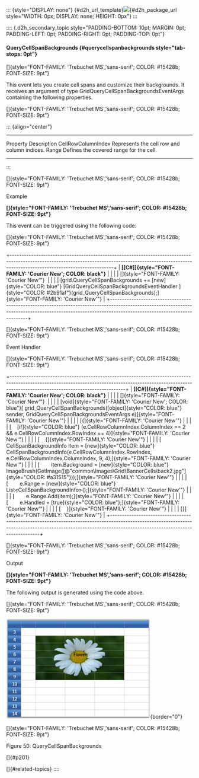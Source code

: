 ::: {style="DISPLAY: none"}
[](ms-xhelp:///?Id=d2h_url_template){#d2h_url_template}![](!package_url!){#d2h_package_url style="WIDTH: 0px; DISPLAY: none; HEIGHT: 0px"}
:::

:::: {.d2h_secondary_topic style="PADDING-BOTTOM: 10pt; MARGIN: 0pt; PADDING-LEFT: 0pt; PADDING-RIGHT: 0pt; PADDING-TOP: 0pt"}
#### QueryCellSpanBackgrounds {#querycellspanbackgrounds style="tab-stops: 0pt"}

[]{style="FONT-FAMILY: 'Trebuchet MS','sans-serif'; COLOR: #15428b; FONT-SIZE: 9pt"} 

This event lets you create cell spans and customize their backgrounds. It receives an argument of type GridQueryCellSpanBackgroundsEventArgs containing the following properties.

[]{style="FONT-FAMILY: 'Trebuchet MS','sans-serif'; COLOR: #15428b; FONT-SIZE: 9pt"} 

::: {align="center"}
  -------------------- ---------------------------------------------
  Property             Description
  CellRowColumnIndex   Represents the cell row and column indices.
  Range                Defines the covered range for the cell.
  -------------------- ---------------------------------------------
:::

[]{style="FONT-FAMILY: 'Trebuchet MS','sans-serif'; COLOR: #15428b; FONT-SIZE: 9pt"} 

Example

**[]{style="FONT-FAMILY: 'Trebuchet MS','sans-serif'; COLOR: #15428b; FONT-SIZE: 9pt"}** 

This event can be triggered using the following code:

[]{style="FONT-FAMILY: 'Trebuchet MS','sans-serif'; COLOR: #15428b; FONT-SIZE: 9pt"} 

+-------------------------------------------------------------------------------------------------------------------------------------------------------------------------------------------------------+
| **[\[C#\]]{style="FONT-FAMILY: 'Courier New'; COLOR: black"}**                                                                                                                                        |
|                                                                                                                                                                                                       |
| []{style="FONT-FAMILY: 'Courier New'"}                                                                                                                                                                |
|                                                                                                                                                                                                       |
| [grid.QueryCellSpanBackgrounds += [new]{style="COLOR: blue"} [GridQueryCellSpanBackgroundsEventHandler ]{style="COLOR: #2b91af"}(grid_QueryCellSpanBackgrounds);]{style="FONT-FAMILY: 'Courier New'"} |
+-------------------------------------------------------------------------------------------------------------------------------------------------------------------------------------------------------+

[]{style="FONT-FAMILY: 'Trebuchet MS','sans-serif'; COLOR: #15428b; FONT-SIZE: 9pt"} 

Event Handler

[]{style="FONT-FAMILY: 'Trebuchet MS','sans-serif'; COLOR: #15428b; FONT-SIZE: 9pt"} 

+------------------------------------------------------------------------------------------------------------------------------------------------------------------------------------------------------------+
| **[\[C#\]]{style="FONT-FAMILY: 'Courier New'; COLOR: black"}**                                                                                                                                             |
|                                                                                                                                                                                                            |
| []{style="FONT-FAMILY: 'Courier New'"}                                                                                                                                                                     |
|                                                                                                                                                                                                            |
| [void]{style="FONT-FAMILY: 'Courier New'; COLOR: blue"}[ grid_QueryCellSpanBackgrounds([object]{style="COLOR: blue"} sender, GridQueryCellSpanBackgroundsEventArgs e)]{style="FONT-FAMILY: 'Courier New'"} |
|                                                                                                                                                                                                            |
| [{]{style="FONT-FAMILY: 'Courier New'"}                                                                                                                                                                    |
|                                                                                                                                                                                                            |
| [    [if]{style="COLOR: blue"} (e.CellRowColumnIndex.ColumnIndex == 2 && e.CellRowColumnIndex.RowIndex == 4)]{style="FONT-FAMILY: 'Courier New'"}                                                          |
|                                                                                                                                                                                                            |
| [    {]{style="FONT-FAMILY: 'Courier New'"}                                                                                                                                                                |
|                                                                                                                                                                                                            |
| [        CellSpanBackgroundInfo item = [new]{style="COLOR: blue"} CellSpanBackgroundInfo(e.CellRowColumnIndex.RowIndex, e.CellRowColumnIndex.ColumnIndex, 9, 4);]{style="FONT-FAMILY: 'Courier New'"}      |
|                                                                                                                                                                                                            |
| [        item.Background = [new]{style="COLOR: blue"} ImageBrush(GetImage([@\"common\\Images\\Grid\\BannerCells\\back2.jpg\"]{style="COLOR: #a31515"}));]{style="FONT-FAMILY: 'Courier New'"}              |
|                                                                                                                                                                                                            |
| [        e.Range = [new]{style="COLOR: blue"} List\<CellSpanBackgroundInfo\>();]{style="FONT-FAMILY: 'Courier New'"}                                                                                       |
|                                                                                                                                                                                                            |
| [        e.Range.Add(item);]{style="FONT-FAMILY: 'Courier New'"}                                                                                                                                           |
|                                                                                                                                                                                                            |
| [        e.Handled = [true]{style="COLOR: blue"};]{style="FONT-FAMILY: 'Courier New'"}                                                                                                                     |
|                                                                                                                                                                                                            |
| [    }]{style="FONT-FAMILY: 'Courier New'"}                                                                                                                                                                |
|                                                                                                                                                                                                            |
| [}]{style="FONT-FAMILY: 'Courier New'"}                                                                                                                                                                    |
+------------------------------------------------------------------------------------------------------------------------------------------------------------------------------------------------------------+

[]{style="FONT-FAMILY: 'Trebuchet MS','sans-serif'; COLOR: #15428b; FONT-SIZE: 9pt"} 

Output

**[]{style="FONT-FAMILY: 'Trebuchet MS','sans-serif'; COLOR: #15428b; FONT-SIZE: 9pt"}** 

The following output is generated using the code above.

[]{style="FONT-FAMILY: 'Trebuchet MS','sans-serif'; COLOR: #15428b; FONT-SIZE: 9pt"} 

![](ImagesExt/image61_155.jpg){border="0"}

[]{style="FONT-FAMILY: 'Trebuchet MS','sans-serif'; COLOR: #15428b; FONT-SIZE: 9pt"} 

Figure 50: QueryCellSpanBackgrounds

[]{#p201} 

[]{#related-topics}
::::
